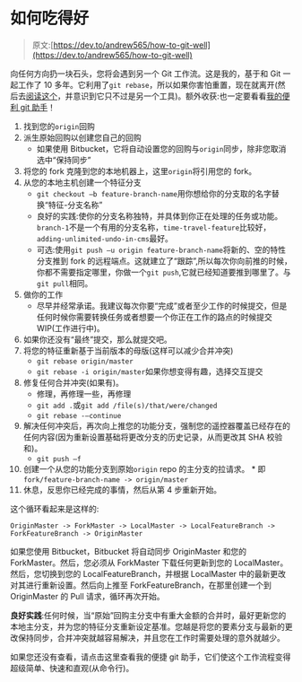 # 如何吃得好

> 原文:[https://dev.to/andrew565/how-to-git-well](https://dev.to/andrew565/how-to-git-well)

向任何方向扔一块石头，您将会遇到另一个 Git 工作流。这是我的，基于和 Git 一起工作了 10 多年。它利用了`git rebase`，所以如果你害怕重置，现在就离开(然后去[阅读这个](https://www.atlassian.com/git/tutorials/merging-vs-rebasing)，并意识到它只不过是另一个工具)。额外收获:也一定要看看[我的便利 git 助手](https://andrewscripts.wordpress.com/2017/06/08/my-favorite-git-aliases-functions-and-configs/)！

1.  找到您的`origin`回购
2.  派生原始回购以创建您自己的回购
    *   如果使用 Bitbucket，它将自动设置您的回购与`origin`同步，除非您取消选中“保持同步”
3.  将您的 fork 克隆到您的本地机器上，这里`origin`将引用您的 fork。
4.  从您的本地主机创建一个特征分支
    *   `git checkout –b feature-branch-name`用你想给你的分支取的名字替换“特征-分支名称”
    *   良好的实践:使你的分支名称独特，并具体到你正在处理的任务或功能。`branch-1`不是一个有用的分支名称，`time-travel-feature`比较好，`adding-unlimited-undo-in-cms`最好。
    *   可选:使用`git push –u origin feature-branch-name`将新的、空的特性分支推到 fork 的远程端点。这就建立了“跟踪”,所以每次你向前推的时候，你都不需要指定哪里，你做一个`git push`,它就已经知道要推到哪里了。与`git pull`相同。
5.  做你的工作
    *   尽早并经常承诺。我建议每次你要“完成”或者至少工作的时候提交，但是任何时候你需要转换任务或者想要一个你正在工作的路点的时候提交 WIP(工作进行中)。
6.  如果你还没有“最终”提交，那么就提交吧。
7.  将您的特征重新基于当前版本的母版(这样可以减少合并冲突)
    *   `git rebase origin/master`
    *   `git rebase -i origin/master`如果你想变得有趣，选择交互提交
8.  修复任何合并冲突(如果有)。
    *   修理，再修理一些，再修理
    *   `git add .`或`git add /file(s)/that/were/changed`
    *   `git rebase -–continue`
9.  解决任何冲突后，再次向上推您的功能分支，强制您的遥控器覆盖已经存在的任何内容(因为重新设置基础将更改分支的历史记录，从而更改其 SHA 校验和)。
    *   `git push –f`
10.  创建一个从您的功能分支到原始`origin` repo 的主分支的拉请求。
    *   即`fork/feature-branch-name -> origin/master`
11.  休息，反思你已经完成的事情，然后从第 4 步重新开始。

这个循环看起来是这样的:

`OriginMaster -> ForkMaster -> LocalMaster -> LocalFeatureBranch -> ForkFeatureBranch -> OriginMaster`

如果您使用 Bitbucket，Bitbucket 将自动同步 OriginMaster 和您的 ForkMaster。然后，您必须从 ForkMaster 下载任何更新到您的 LocalMaster。然后，您切换到您的 LocalFeatureBranch，并根据 LocalMaster 中的最新更改对其进行重新设置。然后向上推至 ForkFeatureBranch，在那里创建一个到 OriginMaster 的 Pull 请求，循环再次开始。

**良好实践**:任何时候，当“原始”回购主分支中有重大金额的合并时，最好更新您的本地主分支，并为您的特征分支重新设定基准。您越是将您的要素分支与最新的更改保持同步，合并冲突就越容易解决，并且您在工作时需要处理的意外就越少。

如果您还没有查看，请点击这里查看我的便捷 git 助手，它们使这个工作流程变得超级简单、快速和直观(从命令行)。